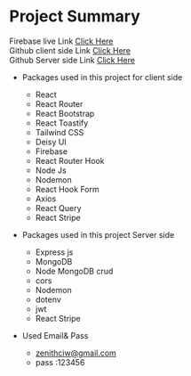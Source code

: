 # Project Summary

Firebase live Link [Click Here](https://eagle-camera-house.web.app/)  
Github client side Link [Click Here](https://github.com/programming-hero-web-course1/manufacturer-website-client-side-ciwzakir)  
Github Server side Link [Click Here](https://github.com/programming-hero-web-course1/manufacturer-website-server-side-ciwzakir)

- Packages used in this project for client side
  - React
  - React Router
  - React Bootstrap
  - React Toastify
  - Tailwind CSS
  - Deisy UI
  - Firebase
  - React Router Hook
  - Node Js
  - Nodemon
  - React Hook Form
  - Axios
  - React Query
  - React Stripe
- Packages used in this project Server side

  - Express js
  - MongoDB
  - Node MongoDB crud
  - cors
  - Nodemon
  - dotenv
  - jwt
  - React Stripe

- Used Email& Pass
  - zenithciw@gmail.com
  - pass :123456
